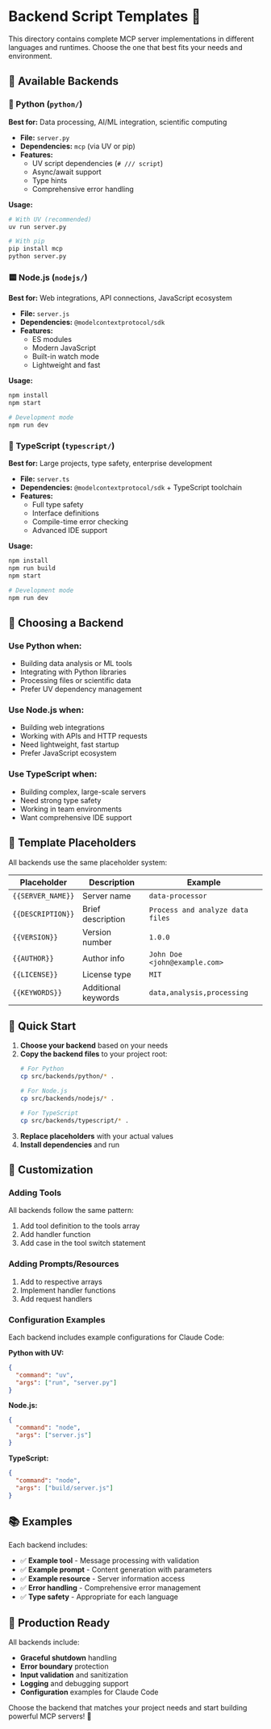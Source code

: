 # Backend Script Templates 🔧

This directory contains complete MCP server implementations in different languages and runtimes. Choose the one that best fits your needs and environment.

## 📁 Available Backends

### 🐍 Python (`python/`)
**Best for:** Data processing, AI/ML integration, scientific computing

- **File:** `server.py`
- **Dependencies:** `mcp` (via UV or pip)
- **Features:** 
  - UV script dependencies (`# /// script`)
  - Async/await support
  - Type hints
  - Comprehensive error handling

**Usage:**
```bash
# With UV (recommended)
uv run server.py

# With pip
pip install mcp
python server.py
```

### 🟨 Node.js (`nodejs/`)
**Best for:** Web integrations, API connections, JavaScript ecosystem

- **File:** `server.js` 
- **Dependencies:** `@modelcontextprotocol/sdk`
- **Features:**
  - ES modules
  - Modern JavaScript
  - Built-in watch mode
  - Lightweight and fast

**Usage:**
```bash
npm install
npm start

# Development mode
npm run dev
```

### 🔷 TypeScript (`typescript/`)
**Best for:** Large projects, type safety, enterprise development

- **File:** `server.ts`
- **Dependencies:** `@modelcontextprotocol/sdk` + TypeScript toolchain
- **Features:**
  - Full type safety
  - Interface definitions
  - Compile-time error checking
  - Advanced IDE support

**Usage:**
```bash
npm install
npm run build
npm start

# Development mode
npm run dev
```

## 🎯 Choosing a Backend

### Use **Python** when:
- Building data analysis or ML tools
- Integrating with Python libraries
- Processing files or scientific data
- Prefer UV dependency management

### Use **Node.js** when:
- Building web integrations
- Working with APIs and HTTP requests
- Need lightweight, fast startup
- Prefer JavaScript ecosystem

### Use **TypeScript** when:
- Building complex, large-scale servers
- Need strong type safety
- Working in team environments
- Want comprehensive IDE support

## 🔄 Template Placeholders

All backends use the same placeholder system:

| Placeholder | Description | Example |
|-------------|-------------|---------|
| `{{SERVER_NAME}}` | Server name | `data-processor` |
| `{{DESCRIPTION}}` | Brief description | `Process and analyze data files` |
| `{{VERSION}}` | Version number | `1.0.0` |
| `{{AUTHOR}}` | Author info | `John Doe <john@example.com>` |
| `{{LICENSE}}` | License type | `MIT` |
| `{{KEYWORDS}}` | Additional keywords | `data,analysis,processing` |

## 🚀 Quick Start

1. **Choose your backend** based on your needs
2. **Copy the backend files** to your project root:
   ```bash
   # For Python
   cp src/backends/python/* .
   
   # For Node.js  
   cp src/backends/nodejs/* .
   
   # For TypeScript
   cp src/backends/typescript/* .
   ```
3. **Replace placeholders** with your actual values
4. **Install dependencies** and run

## 🔧 Customization

### Adding Tools
All backends follow the same pattern:
1. Add tool definition to the tools array
2. Add handler function 
3. Add case in the tool switch statement

### Adding Prompts/Resources
1. Add to respective arrays
2. Implement handler functions
3. Add request handlers

### Configuration Examples

Each backend includes example configurations for Claude Code:

**Python with UV:**
```json
{
  "command": "uv",
  "args": ["run", "server.py"]
}
```

**Node.js:**
```json
{
  "command": "node", 
  "args": ["server.js"]
}
```

**TypeScript:**
```json
{
  "command": "node",
  "args": ["build/server.js"]
}
```

## 📚 Examples

Each backend includes:
- ✅ **Example tool** - Message processing with validation
- ✅ **Example prompt** - Content generation with parameters  
- ✅ **Example resource** - Server information access
- ✅ **Error handling** - Comprehensive error management
- ✅ **Type safety** - Appropriate for each language

## 🎯 Production Ready

All backends include:
- **Graceful shutdown** handling
- **Error boundary** protection  
- **Input validation** and sanitization
- **Logging** and debugging support
- **Configuration** examples for Claude Code

Choose the backend that matches your project needs and start building powerful MCP servers! 🚀